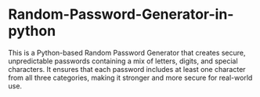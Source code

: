 # Random-Password-Generator-in-python
This is a Python-based Random Password Generator that creates secure, unpredictable passwords containing a mix of letters, digits, and special characters. It ensures that each password includes at least one character from all three categories, making it stronger and more secure for real-world use.
